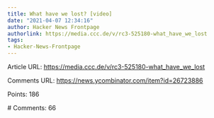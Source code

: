 ```yaml
---
title: What have we lost? [video]
date: "2021-04-07 12:34:16"
author: Hacker News Frontpage
authorlink: https://media.ccc.de/v/rc3-525180-what_have_we_lost
tags:
- Hacker-News-Frontpage
---
```


<p>Article URL: <a href="https://media.ccc.de/v/rc3-525180-what_have_we_lost">https://media.ccc.de/v/rc3-525180-what_have_we_lost</a></p>
<p>Comments URL: <a href="https://news.ycombinator.com/item?id=26723886">https://news.ycombinator.com/item?id=26723886</a></p>
<p>Points: 186</p>
<p># Comments: 66</p>
